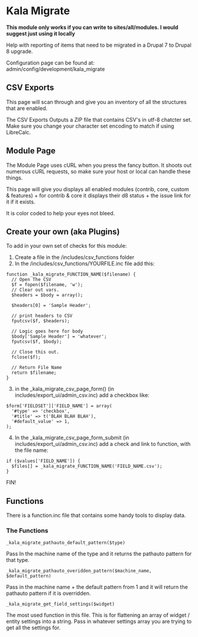 # Kala Migrate

**This module only works if you can write to sites/all/modules.  I would suggest just using it locally**

Help with reporting of items that need to be migrated in a Drupal 7 to Drupal 8 upgrade.

Configuration page can be found at: admin/config/development/kala_migrate

## CSV Exports

This page will scan through and give you an inventory of all the structures that are enabled.

The CSV Exports Outputs a ZIP file that contains CSV's in utf-8 chatcter set.  Make sure you change your character set encoding to match if using LibreCalc.

## Module Page

The Module Page uses cURL when you press the fancy button.  It shoots out numerous cURL requests, so make sure your host or local can handle these things.

This page will give you displays all enabled modules (contrib, core, custom & features) + for contrib & core it displays their d8 status + the issue link for it if it exists.

It is color coded to help your eyes not bleed.

## Create your own (aka Plugins)

To add in your own set of checks for this module:

1. Create a file in the /includes/csv_functions folder
2. In the /includes/csv_functions/YOURFILE.inc file add this:

```
function _kala_migrate_FUNCTION_NAME($filename) {
  // Open The CSV
  $f = fopen($filename, 'w');
  // Clear out vars.
  $headers = $body = array();

  $headers[0] = 'Sample Header';

  // print headers to CSV
  fputcsv($f, $headers);

  // Logic goes here for body
  $body['Sample Header'] = 'whatever';
  fputcsv($f, $body);

  // Close this out.
  fclose($f);

  // Return File Name
  return $filename;
}
```

3. in the _kala_migrate_csv_page_form() (in includes/export_ui/admin_csv.inc) add a checkbox like:
```
$form['FIELDSET']['FIELD_NAME'] = array(
  '#type' => 'checkbox',
  '#title' => t('BLAH BLAH BLAH'),
  '#default_value' => 1,
);
```

4. In the _kala_migrate_csv_page_form_submit (in includes/export_ui/admin_csv.inc) add a check and link to function, with the file name:
```
if ($values['FIELD_NAME']) {
  $files[] = _kala_migrate_FUNCTION_NAME('FIELD_NAME.csv');
}
```

FIN!

## Functions

There is a function.inc file that contains some handy tools to display data.

### The Functions

```
_kala_migrate_pathauto_default_pattern($type)
```
Pass In the machine name of the type and it returns the pathauto pattern for that type.

```
_kala_migrate_pathauto_overidden_pattern($machine_name, $default_pattern)
```
Pass in the machine name + the default pattern from 1 and it will return the pathauto pattern if it is overridden.

```
_kala_migrate_get_field_settings($widget)
```
The most used function in this file.  This is for flattening an array of widget / entity settings into a string.  Pass in whatever settings array you are trying to get all the settings for.

